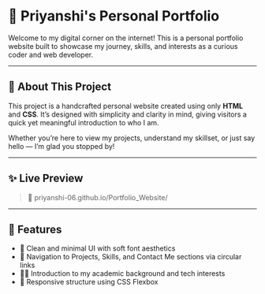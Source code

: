 # 🌸 Priyanshi's Personal Portfolio

Welcome to my digital corner on the internet! This is a personal portfolio website built to showcase my journey, skills, and interests as a curious coder and web developer.

---

## 🧭 About This Project

This project is a handcrafted personal website created using only **HTML** and **CSS**. It’s designed with simplicity and clarity in mind, giving visitors a quick yet meaningful introduction to who I am.

Whether you’re here to view my projects, understand my skillset, or just say hello — I’m glad you stopped by!

---

## ✨ Live Preview

> 🔗 <link>priyanshi-06.github.io/Portfolio_Website/</link>

---

## 🌼 Features

- 🎨 Clean and minimal UI with soft font aesthetics
- 🧭 Navigation to Projects, Skills, and Contact Me sections via circular links
- 👩‍💻 Introduction to my academic background and tech interests
- 📱 Responsive structure using CSS Flexbox




